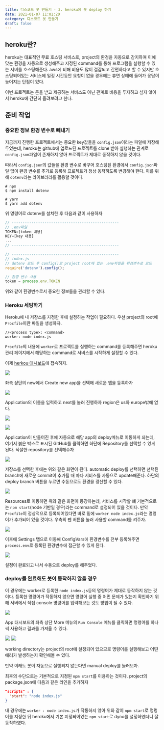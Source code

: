 ```yaml
---
title: 디스코드 봇 만들기 - 3. heroku에 봇 deploy 하기
date: 2021-01-07 11:01:20
category: 디스코드 봇 만들기
draft: false
---
```


## heroku란?

heroku는 대표적인 무료 호스팅 서비스로, project의 환경을 자동으로 감지하여 이에 맞는 환경을 자동으로 생성해주고 지정된 command를 통해 프로그램을 실행할 수 있는 서버를 호스팅해준다. aws에 비해 비용도 많이 절감되고 간편하다고 할 수 있지만 호스팅되어있는 서비스에 일정 시간동안 요청이 없을 경우에는 휴면 상태에 들어가 응답이 늦어지는 단점이 있다.

이번 프로젝트는 돈을 받고 제공하는 서비스도 아닌 관계로 비용을 투자하고 싶지 않아서 heroku에 간단히 올려보려고 한다.

## 준비 작업

### 중요한 정보 환경 변수로 빼내기

지금까지 진행한 프로젝트에서는 중요한 key값들을 `config.json`이라는 파일에 저장해 두었는데, heroku는 github에 업로드된 프로젝트를 clone 받아 실행하는 관계로 `config.json`파일이 존재하지 않아 프로젝트가 제대로 동작하지 않을 것이다.

따라서 `config.json`의 값들을 환경 변수로 바꾸어 호스팅된 환경에서 `config.json`파일 없이 환경 변수를 추가로 등록해 프로젝트가 정상 동작하도록 변경해야 한다. 이를 위해 `dotenv`라는 라이브러리를 활용할 것이다.

```
# npm
$ npm install dotenv

# yarn
$ yarn add dotenv
```

위 명령어로 dotenv를 설치한 후 다음과 같이 사용하자

```js
// -------------------------------------------------
// .env파일
TOKEN=[token 내용]
KEY=[key 내용]
...
// -------------------------------------------------

// -------------------------------------------------
// index.js
// dotenv 로드 후 config()로 project root에 있는 .env파일을 환경변수로 로드
require('dotenv').config();

// 환경 변수 사용
token = process.env.TOKEN
```

위와 같이 환경변수로서 중요한 정보들을 관리할 수 있다.

### Heroku 세팅하기

Heroku에 내 저장소를 지정한 후에 설정하는 작업이 필요하다. 우선 project의 root에 `Procfile`이란 파일을 생성하자.
```
//<process type>: <command>
worker: node index.js
```
`Procfile`의 내용에 `worker`로 프로젝트를 실행하는 command를 등록해주면 heroku 관리 페이지에서 해당하는 command로 서비스를 시작하게 설정할 수 있다.

이제 [herkou 대시보드](https://dashboard.heroku.com/)에 접속하자.

![](./images/2021-01-07-11-52-42.png)

좌측 상단의 new에서 Create new app을 선택해 새로운 앱을 등록하자

![](./images/2021-01-07-11-53-25.png)

Application의 이름을 입력하고 next를 눌러 진행하자 region은 us와 europe밖에 없다.

![](./images/2021-01-07-11-54-53.png)

![](./images/2021-01-07-11-55-43.png)

Application이 만들어진 후에 자동으로 해당 app의 deploy메뉴로 이동하게 되는데, 여기서 붉은 박스로 표시된 GitHub를 클릭하면 하단에 Repository를 선택할 수 있게 된다. 적절한 repository를 선택해주자

![](./images/2021-01-07-11-57-15.png)

저장소를 선택한 후에는 위와 같은 화면이 된다. automatic deploy를 선택하면 선택된 branch에 새로운 commit이 추가될 때 마다 서비스를 자동으로 update해준다. 하단의 deploy branch 버튼을 누르면 수동으로도 환경을 갱신할 수 있다.

![](./images/2021-01-08-09-03-58.png)

Resources로 이동하면 위와 같은 화면이 등장하는데, 서비스를 시작할 떄 기본적으로는 `npm start`(node 기반일 경우)라는 command로 설정되어 있을 것이다. 만약 `Procfile`이 정상적으로 등록되어있다면 바로 밑에 `worker node index.js`라는 명령어가 추가되어 있을 것이다. 우측의 펜 버튼을 눌러 사용할 command를 켜주자.

![](./images/2021-01-07-12-05-20.png)

이후에 Settings 탭으로 이동해 ConfigVars에 환경변수를 전부 등록해주면 `process.env`로 등록된 환경변수에 접근할 수 있게 된다.

![](./images/2021-01-07-12-06-40.png)

설정이 완료되고 나서 수동으로 deploy를 해주었다.

### deploy를 완료해도 봇이 동작하지 않을 경우

이 경우에는 worker로 등록한 `node index.js`등의 명령어가 제대로 동작하지 않는 것이다. 등록한 명령어가 작동하지 않으면 명령어 실행 중 어떤 문제가 있는지 확인하기 위해 서버에서 직접 console 명령어를 입력해보는 것도 방법이 될 수 있다.

![](./images/2021-01-08-08-52-20.png)

App 대시보드의 좌측 상단 More 메뉴의 `Run Console` 메뉴를 클릭하면 명령어를 하나씩 사용하고 결과를 가져올 수 있다. 

![](./images/2021-01-08-08-54-00.png)
![](./images/2021-01-08-08-54-14.png)

working directory는 project의 root에 설정되어 있으므로 명령어를 실행해보고 어떤 에러가 발생하는지 확인해볼 수 있다.

만약 이래도 봇이 자동으로 실행되지 않는다면 manual deploy를 눌러보자.

최후의 수단으로는 기본적으로 지정된 `npm start`를 이용하는 것이다. project의 package.json에 다음과 같은 라인을 추가하자

```json
"scripts" : {
  "start": "node index.js"
}
```

내 경우에는 `worker : node index.js`가 작동하지 않아 위와 같이 `npm start`로 명령어를 지정한 뒤 heroku에서 기본 지정되어있는 `npm start`로 dyno를 설정하였더니 잘 동작하였다.